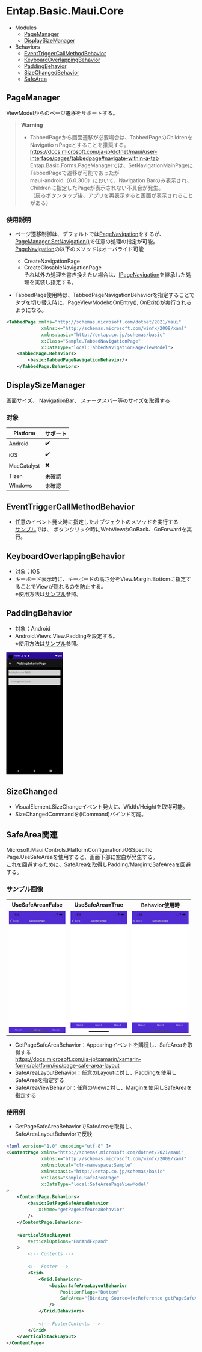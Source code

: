 # Entap.Basic.Maui.Core
* Modules
  * [PageManager](#pagemanager)  
  * [DisplaySizeManager](#displaysizemanager)  
* Behaviors
  * [EventTriggerCallMethodBehavior](#eventtriggercallmethodbehavior)
  * [KeyboardOverlappingBehavior](#keyboardoverlappingbehavior)
  * [PaddingBehavior](#paddingbehavior)
  * [SizeChangedBehavior](#sizechangedbehavior)
  * [SafeArea](#safearea関連)


## PageManager
ViewModelからのページ遷移をサポートする。

> **Warning**
> * TabbedPageから画面遷移が必要場合は、TabbedPageのChildrenをNavigatioｎPageとすることを推奨する。  
> https://docs.microsoft.com/ja-jp/dotnet/maui/user-interface/pages/tabbedpage#navigate-within-a-tab
> Entap.Basic.Forms.PageManagerでは、SetNavigationMainPageにTabbedPageで遷移が可能であったが  
> maui-android（6.0.300）において、Navigation Barのみ表示され、Childrenに指定したPageが表示されない不具合が発生。  
> （戻るボタンタップ後、アプリを再表示すると画面が表示されることがある）  
  
### 使用説明  
* ページ遷移制御は、デフォルトでは[PageNavigation](/source/Entap.Basic.Maui.Core/Entap.Basic.Maui.Core/Shared/PageManager/PageNavigation/PageNavigation.cs)をするが、[PageManager.SetNavigation()](/source/Entap.Basic.Maui.Core/Entap.Basic.Maui.Core/Shared/PageManager/PageManager.cs#L24)で任意の処理の指定が可能。　　
[PageNavigation](/source/Entap.Basic.Maui.Core/Entap.Basic.Maui.Core/Shared/PageManager/PageNavigation/PageNavigation.cs)の以下のメソッドはオーバライド可能　
    * CreateNavigationPage  
    * CreateClosableNavigationPage  
それ以外の処理を書き換えたい場合は、[IPageNavigation](/source/Entap.Basic.Maui.Core/Entap.Basic.Maui.Core/Shared/PageManager/PageNavigation/IPageNavigation.cs)を継承した処理を実装し指定する。

  
* TabbedPage使用時は、TabbedPageNavigationBehaviorを指定することで  
タブを切り替え時に、PageViewModelのOnEntry(), OnExit()が実行されるようになる。
```xml
<TabbedPage xmlns="http://schemas.microsoft.com/dotnet/2021/maui"
             xmlns:x="http://schemas.microsoft.com/winfx/2009/xaml"
             xmlns:basic="http://entap.co.jp/schemas/basic"
             x:Class="Sample.TabbedNavigationPage"
             x:DataType="local:TabbedNavigationPageViewModel">
    <TabbedPage.Behaviors>
        <basic:TabbedPageNavigationBehavior/>
    </TabbedPage.Behaviors>
```
## DisplaySizeManager
画面サイズ、 NavigationBar、 ステータスバー等のサイズを取得する
### 対象
| Platform | サポート |
| -------- | ------- |
| Android | ✔️ |
| iOS | ✔️ |
| MacCatalyst | ✖️ |
| Tizen | 未確認 |
| WIndows | 未確認 |

## EventTriggerCallMethodBehavior
* 任意のイベント発火時に指定したオブジェクトのメソッドを実行する  
[サンプル](/source/Entap.Basic.Maui.Core/README.md#eventtriggercallmethodbehavior)では、
ボタンクリック時にWebViewのGoBack、GoForwardを実行。  

## KeyboardOverlappingBehavior
* 対象：iOS  
* キーボード表示時に、キーボードの高さ分をView.Margin.Bottomに指定することでViewが隠れるのを防止する。  
※使用方法は[サンプル](/source/Entap.Basic.Maui.Core/Sample/Sample/UI/Pages/KeyboardOverlapping/KeyboardOverlappingPage.xaml)参照。  

## PaddingBehavior
* 対象：Android  
* Android.Views.View.Paddingを設定する。  
※使用方法は[サンプル](/source/Entap.Basic.Maui.Core/Sample/Sample/UI/Pages/PaddingBehavior/PaddingBehaviorPage.xaml)参照。  
<img src="images/PaddingBehavior.png" width="150" />

## SizeChanged
* VisualElement.SizeChangeイベント発火に、Width/Heightを取得可能。
* SizeChangedCommandを(ICommand<Size>)バインド可能。

## SafeArea関連  
Microsoft.Maui.Controls.PlatformConfiguration.iOSSpecific  
Page.UseSafeAreaを使用すると、画面下部に空白が発生する。  
これを回避するために、SafeAreaを取得しPadding/MarginでSafeAreaを回避する。  
### サンプル画像
| UseSafeArea=False | UseSafeArea=True | Behavior使用時 |
| -------- | ------- | ------- |
| <img src="images/useSafeArea_false.png" width="150" /> |  <img src="images/useSafeArea_true.png" width="150" /> | <img src="images/use_SafeAreaBehavior.png" width="150" /> |

* GetPageSafeAreaBehavior：Appearingイベントを購読し、SafeAreaを取得する　<br/>
 https://docs.microsoft.com/ja-jp/xamarin/xamarin-forms/platform/ios/page-safe-area-layout
* SafeAreaLayoutBehavior：任意のLayoutに対し、Paddingを使用しSafeAreaを指定する　　
* SafeAreaViewBehavior：任意のViewに対し、Marginを使用しSafeAreaを指定する　　

### 使用例
* GetPageSafeAreaBehaviorでSafeAreaを取得し、SafeAreaLayoutBehaviorで反映
```xml
<?xml version="1.0" encoding="utf-8" ?>
<ContentPage xmlns="http://schemas.microsoft.com/dotnet/2021/maui"
             xmlns:x="http://schemas.microsoft.com/winfx/2009/xaml"
             xmlns:local="clr-namespace:Sample"
             xmlns:basic="http://entap.co.jp/schemas/basic"
             x:Class="Sample.SafeAreaPage"
             x:DataType="local:SafeAreaPageViewModel"
>
    <ContentPage.Behaviors>
        <basic:GetPageSafeAreaBehavior
            x:Name="getPageSafeAreaBehavior"
        />
    </ContentPage.Behaviors>

    <VerticalStackLayout
        VerticalOptions="EndAndExpand"
    >
        <!-- Contents -->

        <!-- Footer -->
        <Grid>
            <Grid.Behaviors>
                <basic:SafeAreaLayoutBehavior
                    PositionFlags="Bottom"
                    SafeArea="{Binding Source={x:Reference getPageSafeAreaBehavior}, Path=SafeArea}"
                />
            </Grid.Behaviors>

            <!-- FooterContents -->
        </Grid>
    </VerticalStackLayout>
</ContentPage>
```
